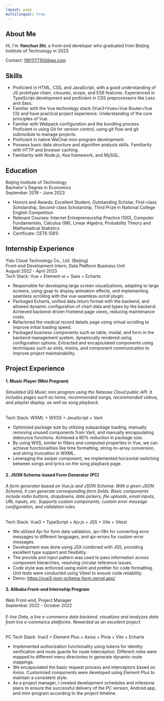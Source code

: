 ```yaml
---
layout: page
multilingual: true
---
```


## About Me
Hi, I'm **_Yanchun Shi_**, a front-end developer who graduated from Beijing Institute of Technology in 2023.

Contact: 1901177100@qq.com

## Skills
- Proficient in HTML, CSS, and JavaScript, with a good understanding of JS prototype chain, closures, scope, and ES6 features. Experienced in TypeScript development and proficient in CSS preprocessors like Less and Sass.
- Familiar with the Vue technology stack (Vue3+Vuex+Vue Router+Vue Cli) and have practical project experience. Understanding of the core principles of Vue.
- Familiar with Webpack configuration and the bundling process. Proficient in using Git for version control, using git flow and git submodule to manage projects.
- Proficient in native WeChat mini-program development.
- Possess basic data structure and algorithm analysis skills. Familiarity with HTTP and browser caching.
- Familiarity with Node.js, Koa framework, and MySQL.

## Education
Beijing Institute of Technology  
Bachelor's Degree in Economics  
September 2019 - June 2023
- Honors and Awards: Excellent Student, Outstanding Scholar, First-class Scholarship, Second-class Scholarship, Third Prize in National College English Competition
- Relevant Courses: Internet Entrepreneurship Practice (100), Computer Fundamentals, Calculus (98), Linear Algebra, Probability Theory and Mathematical Statistics
- Certificate: CET6 (581)

## Internship Experience
Yidu Cloud Technology Co., Ltd. (Beijing)  
Front-end Development Intern, Data Platform Business Unit  
August 2022 - April 2023  
Tech Stack: Vue + Element-ui + Sass + Echarts  
- Responsible for developing large screen visualizations, adapting to large screens, using gsap to display animation effects, and implementing seamless scrolling with the vue-seamless-scroll plugin.
- Packaged Echarts, unified data return format with the backend, and allowed dynamic configuration of chart data and types by the backend. Achieved backend-driven frontend page views, reducing maintenance costs.
- Refactored the medical record details page using virtual scrolling to improve initial loading speed.
- Packaged business components such as table, modal, and form in the backend management system, dynamically rendered using configuration options. Extracted and encapsulated components using techniques such as slots, mixins, and component communication to improve project maintainability.

## Project Experience
#### 1. Music Player (Mini Program)  
###### Simulated QQ Music mini program using the Netease Cloud public API. It includes pages such as home, recommended songs, recommended videos, and playlist display, as well as song playback.  
Tech Stack: WXML + WXSS + JavaScript + Vant
- Optimized package size by utilizing subpackage loading, manually removing unused components from Vant, and manually encapsulating debounce functions. Achieved a 60% reduction in package size.
- By using WXS, similar to filters and computed properties in Vue, we can achieve functionalities like time formatting, string-to-array conversion, and string truncation in WXML.
- Leveraging the swiper component, we implemented horizontal switching between songs and lyrics on the song playback page.
#### 2. JSON Schema-based Form Generator (PC)  
###### A form generator based on Vue.js and JSON Schema. With a given JSON Schema, it can generate corresponding form fields. Basic components include radio buttons, dropdowns, date pickers, file uploads, email inputs, URL inputs, etc. Supports custom components, custom error message configuration, and validation rules.  
Tech Stack: Vue3 + TypeScript + Ajv.js + JSS + Vite + Vitest  
- We utilized Ajv for form data validation, ajv-i18n for converting error messages to different languages, and ajv-errors for custom error messages.
- Development was done using JSX combined with JSS, providing excellent type support and flexibility.
- The provide and inject pattern was used to pass information across component hierarchies, resolving circular reference issues.
- Code style was enforced using eslint and prettier for code formatting. Unit tests were conducted using Vitest to ensure code reliability.
- Demo: https://vue3-json-schema-form.vercel.app/
#### 3. Alibaba Front-end Internship Program  
Web Front-end, Project Manager  
September 2022 - October 2022  
###### E-live Data, a live e-commerce data backend, visualizes and analyzes data from live e-commerce platforms. Rewarded as an excellent project.  
PC Tech Stack: Vue3 + Element Plus + Axios + Pinia + Vite + Echarts
- Implemented authorization functionality using tokens for identity verification and route guards for route interception. Different roles were mapped to different menu directories to generate dynamic route mappings.  
- We encapsulated the basic request process and interceptors based on Axios. Customized components were developed using Element Plus to maintain a consistent style.  
- As a project manager, I created development schedules and milestone plans to ensure the successful delivery of the PC version, Android app, and mini-program according to the project timeline.